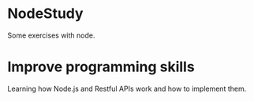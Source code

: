 # NodeStudy
 Some exercises with node.

 # Improve programming skills
 Learning how Node.js and Restful APIs work and how to implement them.
